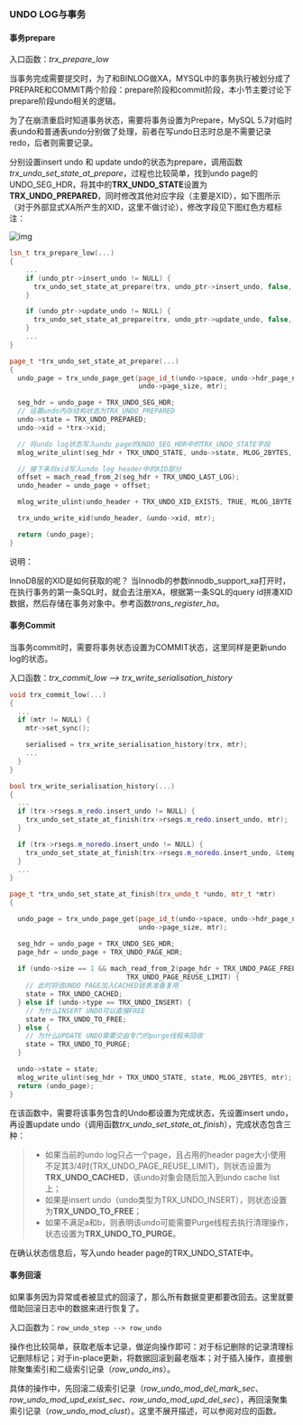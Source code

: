 ### UNDO LOG与事务

#### 事务prepare

入口函数：*trx_prepare_low*

当事务完成需要提交时，为了和BINLOG做XA，MYSQL中的事务执行被划分成了PREPARE和COMMIT两个阶段：prepare阶段和commit阶段，本小节主要讨论下prepare阶段undo相关的逻辑。

为了在崩溃重启时知道事务状态，需要将事务设置为Prepare，MySQL 5.7对临时表undo和普通表undo分别做了处理，前者在写undo日志时总是不需要记录redo，后者则需要记录。

分别设置insert undo 和 update undo的状态为prepare，调用函数*trx_undo_set_state_at_prepare*，过程也比较简单，找到undo page的UNDO_SEG_HDR，将其中的**TRX_UNDO_STATE**设置为**TRX_UNDO_PREPARED**，同时修改其他对应字段（主要是XID），如下图所示（对于外部显式XA所产生的XID，这里不做讨论），修改字段见下图红色方框标注：

![img](https://gblobscdn.gitbook.com/assets%2F-LeuGf4juyuq9zjuATOD%2F-MCEQrKrIHM9bMw-5fYn%2F-MCERZTxhkw2LAJuUOB7%2Fimage.png?alt=media&token=c05cca1c-a434-424b-866b-d6795fbcfb2c)



```c++
lsn_t trx_prepare_low(...) 
{
    ...
    if (undo_ptr->insert_undo != NULL) {
      trx_undo_set_state_at_prepare(trx, undo_ptr->insert_undo, false, &mtr);
    }

    if (undo_ptr->update_undo != NULL) {
      trx_undo_set_state_at_prepare(trx, undo_ptr->update_undo, false, &mtr);
    }
    ...
}

page_t *trx_undo_set_state_at_prepare(...)
{
  undo_page = trx_undo_page_get(page_id_t(undo->space, undo->hdr_page_no),
                                undo->page_size, mtr);

  seg_hdr = undo_page + TRX_UNDO_SEG_HDR;
  // 设置undo内存结构状态为TRX_UNDO_PREPARED
  undo->state = TRX_UNDO_PREPARED;
  undo->xid = *trx->xid;

  // 将undo log状态写入undo page的UNDO_SEG_HDR中的TRX_UNDO_STATE字段
  mlog_write_ulint(seg_hdr + TRX_UNDO_STATE, undo->state, MLOG_2BYTES, mtr);

  // 接下来将xid写入undo log header中的XID部分
  offset = mach_read_from_2(seg_hdr + TRX_UNDO_LAST_LOG);
  undo_header = undo_page + offset;

  mlog_write_ulint(undo_header + TRX_UNDO_XID_EXISTS, TRUE, MLOG_1BYTE, mtr);

  trx_undo_write_xid(undo_header, &undo->xid, mtr);

  return (undo_page);
}
```



说明：

InnoDB层的XID是如何获取的呢？ 当Innodb的参数innodb_support_xa打开时，在执行事务的第一条SQL时，就会去注册XA，根据第一条SQL的query id拼凑XID数据，然后存储在事务对象中。参考函数*trans_register_ha*。

#### 事务Commit

当事务commit时，需要将事务状态设置为COMMIT状态，这里同样是更新undo log的状态。

入口函数：*trx_commit_low --> trx_write_serialisation_history*

```c++
void trx_commit_low(...)
{
  ...
  if (mtr != NULL) {
    mtr->set_sync();

    serialised = trx_write_serialisation_history(trx, mtr);
    ...
  }
}

bool trx_write_serialisation_history(...)
{
  ...
  if (trx->rsegs.m_redo.insert_undo != NULL) {
    trx_undo_set_state_at_finish(trx->rsegs.m_redo.insert_undo, mtr);
  }

  if (trx->rsegs.m_noredo.insert_undo != NULL) {
    trx_undo_set_state_at_finish(trx->rsegs.m_noredo.insert_undo, &temp_mtr);
  }
  ...
}

page_t *trx_undo_set_state_at_finish(trx_undo_t *undo, mtr_t *mtr)   
{

  undo_page = trx_undo_page_get(page_id_t(undo->space, undo->hdr_page_no),
                                undo->page_size, mtr);

  seg_hdr = undo_page + TRX_UNDO_SEG_HDR;
  page_hdr = undo_page + TRX_UNDO_PAGE_HDR;
  
  if (undo->size == 1 && mach_read_from_2(page_hdr + TRX_UNDO_PAGE_FREE) <
                             TRX_UNDO_PAGE_REUSE_LIMIT) {
    // 此时将该UNDO PAGE加入CACHED链表准备复用
    state = TRX_UNDO_CACHED;
  } else if (undo->type == TRX_UNDO_INSERT) {
    // 为什么INSERT UNDO可以直接FREE
    state = TRX_UNDO_TO_FREE;
  } else {
    // 为什么UPDATE UNDO需要交由专门的purge线程来回收
    state = TRX_UNDO_TO_PURGE;
  }

  undo->state = state;
  mlog_write_ulint(seg_hdr + TRX_UNDO_STATE, state, MLOG_2BYTES, mtr);
  return (undo_page);
}
```

‌在该函数中，需要将该事务包含的Undo都设置为完成状态，先设置insert undo，再设置update undo（调用函数*trx_undo_set_state_at_finish*），完成状态包含三种：

> - 如果当前的undo log只占一个page，且占用的header page大小使用不足其3/4时(TRX_UNDO_PAGE_REUSE_LIMIT)，则状态设置为**TRX_UNDO_CACHED**，该undo对象会随后加入到undo cache list上；
> - 如果是insert undo（undo类型为TRX_UNDO_INSERT），则状态设置为**TRX_UNDO_TO_FREE**；
> - 如果不满足a和b，则表明该undo可能需要Purge线程去执行清理操作，状态设置为**TRX_UNDO_TO_PURGE**。

‌在确认状态信息后，写入undo header page的TRX_UNDO_STATE中。‌

#### 事务回滚

如果事务因为异常或者被显式的回滚了，那么所有数据变更都要改回去。这里就要借助回滚日志中的数据来进行恢复了。

入口函数为：`row_undo_step --> row_undo`‌

操作也比较简单，获取老版本记录，做逆向操作即可：对于标记删除的记录清理标记删除标记；对于in-place更新，将数据回滚到最老版本；对于插入操作，直接删除聚集索引和二级索引记录（*row_undo_ins*）。

具体的操作中，先回滚二级索引记录（*row_undo_mod_del_mark_sec*、*row_undo_mod_upd_exist_sec*、*row_undo_mod_upd_del_sec*），再回滚聚集索引记录（*row_undo_mod_clust*）。这里不展开描述，可以参阅对应的函数。